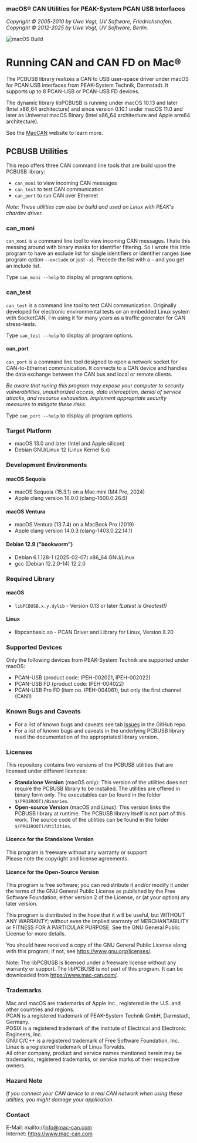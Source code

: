 ### macOS&reg; CAN Utilities for PEAK-System PCAN USB Interfaces

*Copyright &copy; 2005-2010 by Uwe Vogt, UV Software, Friedrichshafen.* \
*Copyright &copy; 2012-2025 by Uwe Vogt, UV Software, Berlin.*

![macOS Build](https://github.com/mac-can/PCBUSB-Utilities/actions/workflows/macos-build.yml/badge.svg)

# Running CAN and CAN FD on Mac&reg;

The PCBUSB library realizes a CAN to USB user-space driver under macOS for PCAN USB interfaces from PEAK-System Technik, Darmstadt.
It supports up to 8 PCAN-USB or PCAN-USB FD devices.

The dynamic library libPCBUSB is running under macOS 10.13 and later (Intel x86_64 architecture)
and since version 0.10.1 under macOS 11.0 and later as Universal macOS Binary (Intel x86_64 architecture and Apple arm64 architecture).  

See the [MacCAN](https://www.mac-can.com/) website to learn more.

## PCBUSB Utilities

This repo offers three CAN command line tools that are build upon the PCBUSB library:
- `can_moni` to view incoming CAN messages
- `can_test` to test CAN communication
- `can_port` to run CAN over Ethernet

_Note: These utilities can also be build and used on Linux with PEAK's chardev driver._

### can_moni

`can_moni` is a command line tool to view incoming CAN messages.
I hate this messing around with binary masks for identifier filtering.
So I wrote this little program to have an exclude list for single identifiers or identifier ranges (see program option `--exclude` or just `-x`).
Precede the list with a `~` and you get an include list.

Type `can_moni --help` to display all program options.

### can_test

`can_test` is a command line tool to test CAN communication.
Originally developed for electronic environmental tests on an embedded Linux system with SocketCAN, I´m using it for many years as a traffic generator for CAN stress-tests.

Type `can_test --help` to display all program options.

#### can_port

`can_port` is a command line tool designed to open a network socket for CAN-to-Ethernet communication.
It connects to a CAN device and handles the data exchange between the CAN bus and local or remote clients.

_Be aware that runing this program may expose your computer to security vulnerabilities, unauthorized access, data interception, denial of service attacks, and resource exhaustion.
Implement appropriate security measures to mitigate these risks._

Type `can_port --help` to display all program options.

### Target Platform

- macOS 13.0 and later (Intel and Apple silicon)
- Debian GNU/Linux 12 (Linux Kernel 6.x)

### Development Environments

#### macOS Sequoia
- macOS Sequoia (15.3.1) on a Mac mini (M4 Pro, 2024)
- Apple clang version 16.0.0 (clang-1600.0.26.6)

#### macOS Ventura
- macOS Ventura (13.7.4) on a MacBook Pro (2019)
- Apple clang version 14.0.3 (clang-1403.0.22.14.1)

#### Debian 12.9 ("bookworm")
- Debian 6.1.128-1 (2025-02-07) x86_64 GNU/Linux
- gcc (Debian 12.2.0-14) 12.2.0

### Required Library

#### macOS
- `libPCBUSB.x.y.dylib` - Version 0.13 or later _(Latest is Greatest!)_

#### Linux
- libpcanbasic.so - PCAN Driver and Library for Linux, Version 8.20

### Supported Devices

Only the following devices from PEAK-System Technik are supported under macOS:
- PCAN-USB (product code: IPEH-002021, IPEH-002022)
- PCAN-USB FD (product code: IPEH-004022)
- PCAN-USB Pro FD (item no. IPEH-004061), but only the first channel (CAN1)

### Known Bugs and Caveats

- For a list of known bugs and caveats see tab [Issues](https://github.com/mac-can/PCBUSB-Utilities/issues) in the GitHub repo.
- For a list of known bugs and caveats in the underlying PCBUSB library read the documentation of the appropriated library version.

### Licenses

This repository contains two versions of the PCBUSB utilities that are licensed under different licences:

- **Standalone Version** (macOS only):
  This version of the utilities does not require the PCBUSB library to be installed.
  The utilities are offered in binary form only.
  The executables can be found in the folder `$(PROJROOT)/Binaries`.
- **Open-source Version** (macOS and Linux):
  This version links the PCBUSB library at runtime.
  The PCBUSB library itself is not part of this work.
  The source code of the utilities can be found in the folder `$(PROJROOT)/Utilities`.

#### Licence for the Standalone Version

This program is freeware without any warranty or support! \
Please note the copyright and license agreements.

#### Licence for the Open-Source Version

This program is free software; you can redistribute it and/or modify
it under the terms of the GNU General Public License as published by
the Free Software Foundation; either version 2 of the License, or
(at your option) any later version.

This program is distributed in the hope that it will be useful,
but WITHOUT ANY WARRANTY; without even the implied warranty of
MERCHANTABILITY or FITNESS FOR A PARTICULAR PURPOSE.  See the
GNU General Public License for more details.

You should have received a copy of the GNU General Public License along
with this program; if not, see <https://www.gnu.org/licenses/>.

Note:  The libPCBUSB is licensed under a freeware license without any
warranty or support.  The libPCBUSB is not part of this program.
It can be downloaded from <https://www.mac-can.com/>.

### Trademarks

Mac and macOS are trademarks of Apple Inc., registered in the U.S. and other countries and regions. \
PCAN is a registered trademark of PEAK-System Technik GmbH, Darmstadt, Germany. \
POSIX is a registered trademark of the Institute of Electrical and Electronic Engineers, Inc. \
GNU C/C++ is a registered trademark of Free Software Foundation, Inc. \
Linux is a registered trademark of Linus Torvalds. \
All other company, product and service names mentioned herein may be trademarks, registered trademarks, or service marks of their respective owners.

### Hazard Note

_If you connect your CAN device to a real CAN network when using these utilities, you might damage your application._

### Contact

E-Mail: mailto://info@mac-can.com \
Internet: https://www.mac-can.com
